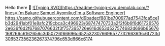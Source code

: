 Hello there 👋
[![Typing SVG](https://readme-typing-svg.demolab.com/?lines=I'm Bakare Samuel Ayomiku;I'm a Software Engineer)](https://git.io/typing-svg)
https://camo.githubusercontent.com/d9badecf881be700977ad7543fca5ce1b3d2941abf01e8afc219cbca3c496923/68747470733a2f2f6b6f6d617265762e636f6d2f67687076632f3f757365726e616d653d527574682d696b65676168266c6162656c3d50726f66696c65253230766965777326636f6c6f723d306537356236267374796c653d666c6174
